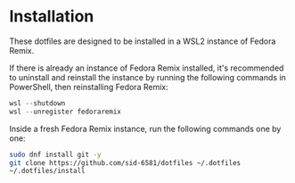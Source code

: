 # Installation

These dotfiles are designed to be installed in a WSL2 instance of Fedora Remix.

If there is already an instance of Fedora Remix installed, it's recommended to
uninstall and reinstall the instance by running the following commands in
PowerShell, then reinstalling Fedora Remix:

```ps1
wsl --shutdown
wsl --unregister fedoraremix
```

Inside a fresh Fedora Remix instance, run the following commands one by one:

```sh
sudo dnf install git -y
git clone https://github.com/sid-6581/dotfiles ~/.dotfiles
~/.dotfiles/install
```
